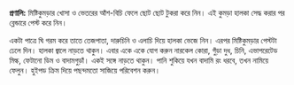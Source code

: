 **প্রণালি:** মিষ্টিকুমড়ার খোসা ও ভেতরের আঁশ-বিচি ফেলে ছোট ছোট টুকরা করে নিন। এই কুমড়া হালকা সেদ্ধ করার পর ব্লেন্ডারে পেস্ট করে নিন।

একটা পাত্রে ঘি গরম করে তাতে তেজপাতা, দারুচিনি ও এলাচি দিয়ে হালকা ভেজে নিন। এরপর মিষ্টিকুমড়ার পেস্টটা ঢেলে দিন। হালকা জ্বালে নাড়তে থাকুন। এবার একে একে যোগ করুন নারকেল কোরা, গুঁড়া দুধ, চিনি, এভাপরেটেড মিল্ক, ফেটানো ডিম ও বাদামগুড়াঁ। একই সঙ্গে নাড়তে থাকুন। পানি শুকিয়ে যখন বাদামি রং ধরবে, তখন নামিয়ে ফেলুন। হুইপড ক্রিম দিয়ে পছন্দমতো সাজিয়ে পরিবেশন করুন।
